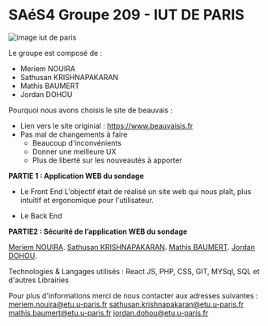 # SAéS4 Groupe 209 - IUT DE PARIS
![image iut de paris](https://user-images.githubusercontent.com/95435943/216035589-2338bc4d-2a3c-4f58-be10-2494f3f5c45b.jpeg)

Le groupe est composé de :
  - Meriem NOUIRA 
  - Sathusan KRISHNAPAKARAN
  - Mathis BAUMERT
  - Jordan DOHOU

Pourquoi nous avons choisis le site de beauvais :
  - Lien vers le site originial : https://www.beauvaisis.fr
  - Pas mal de changements à faire
    - Beaucoup d'inconvénients
    - Donner une meilleure UX
    - Plus de liberté sur les nouveautés à apporter

**PARTIE 1 : Application WEB du sondage**

  - Le Front End
        L'objectif était de réalisé un site web qui nous plaît, plus intuitif et ergonomique pour l'utilisateur.
       
  - Le Back End



**PARTIE2 : Sécurité de l’application WEB du sondage**

[Meriem NOUIRA](meriem.nouira@etu.u-paris.fr/ "Mail Meriem").
[Sathusan KRISHNAPAKARAN](sathusan.krishnapakaran@etu.u-paris.fr/ "Mail Sathusan").
[Mathis BAUMERT](mathis.baumert@etu.u-paris.fr/ "Mail Mathis").
[Jordan DOHOU](jordan.dohou@etu.u-paris.fr/ "Mail Jordan").




Technologies & Langages utilisés : React JS, PHP, CSS, GIT, MYSql, SQL et d'autres Librairies

Pour plus d'informations merci de nous contacter aux adresses suivantes :
  <meriem.nouira@etu.u-paris.fr>
  <sathusan.krishnapakaran@etu.u-paris.fr>
  <mathis.baumert@etu.u-paris.fr>
  <jordan.dohou@etu.u-paris.fr>
